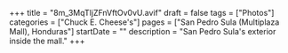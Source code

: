 +++
title = "8m_3MqTljZFnVftOv0vU.avif"
draft = false
tags = ["Photos"]
categories = ["Chuck E. Cheese's"]
pages = ["San Pedro Sula (Multiplaza Mall), Honduras"]
startDate = ""
description = "San Pedro Sula's exterior inside the mall."
+++
